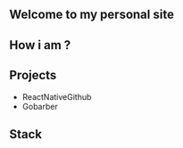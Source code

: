 ## Welcome to my personal site 

<h2>How i am ?</h2>

<h2>Projects</h2>
<ul>
  <li>ReactNativeGithub</li>
  <li>Gobarber</li>
</ul>

<h2>Stack</h2>
